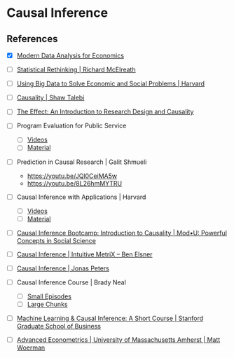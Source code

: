 # Causal Inference



## References

- [x] [Modern Data Analysis for Economics](https://jiamingmao.github.io/data-analysis/)
- [ ] [Statistical Rethinking | Richard McElreath](https://www.youtube.com/playlist?list=PLDcUM9US4XdPz-KxHM4XHt7uUVGWWVSus)
- [ ] [Using Big Data to Solve Economic and Social Problems | Harvard](https://www.youtube.com/playlist?list=PLalrHnPrv5uDe-vDW5dPxTByQoZu6P6Hq)
- [ ] [Causality | Shaw Talebi](https://www.youtube.com/playlist?list=PLz-ep5RbHosVVTz9HEzpI4d6xpWsc8rOa)
- [ ] [The Effect: An Introduction to Research Design and Causality](https://www.youtube.com/playlist?list=PLcTBLulJV_AK1hKtnO0-kYrU0D09K-kj8)
- [ ] Program Evaluation for Public Service
  - [ ] [Videos](https://www.youtube.com/@AndrewHeiss/playlists)
  - [ ] [Material](https://github.com/AhmedThahir/program-evaluation-and-causal-inference)

- [ ] Prediction in Causal Research | Galit Shmueli
  - https://youtu.be/JQl0CeiMA5w
  - https://youtu.be/8L26hmMYTRU
- [ ] Causal Inference with Applications | Harvard
  - [ ] [Videos](https://www.youtube.com/@imaikosuke/playlists)
  - [ ] [Material](https://imai.fas.harvard.edu/teaching/cause.html)

- [ ] [Causal Inference Bootcamp: Introduction to Causality | Mod•U: Powerful Concepts in Social Science](https://www.youtube.com/playlist?list=PL1M5TsfDV6Vufqfs_h5fDR3pBhIj4QOW7)
- [ ] [Causal Inference | Intuitive MetriX – Ben Elsner](https://www.youtube.com/playlist?list=PLyvUJLHD8IsJCB7ALqwjRG1BjL5JxE__H)
- [ ] [Causal Inference | Jonas Peters](https://www.youtube.com/playlist?list=PLzERW_Obpmv-_EXTV1zTmlv-Ab5Tfbp8X)
- [ ] Causal Inference Course
  | Brady Neal
  - [ ] [Small Episodes](https://www.youtube.com/playlist?list=PLoazKTcS0Rzb6bb9L508cyJ1z-U9iWkA0)
  - [ ] [Large Chunks](https://www.youtube.com/playlist?list=PLoazKTcS0RzZ1SUgeOgc6SWt51gfT80N0)

- [ ] [Machine Learning & Causal Inference: A Short Course | Stanford Graduate School of Business](https://www.youtube.com/playlist?list=PLxq_lXOUlvQAoWZEqhRqHNezS30lI49G-)

- [ ] [Advanced Econometrics | University of Massachusetts Amherst | Matt Woerman](https://www.youtube.com/@ResEcon703UMassAmherst/playlists)

